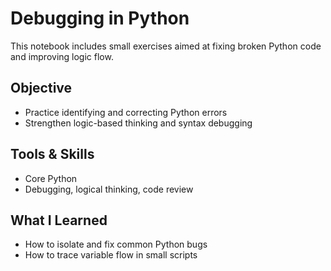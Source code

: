 # Debugging in Python

This notebook includes small exercises aimed at fixing broken Python code and improving logic flow.

## Objective
- Practice identifying and correcting Python errors
- Strengthen logic-based thinking and syntax debugging

## Tools & Skills
- Core Python
- Debugging, logical thinking, code review

## What I Learned
- How to isolate and fix common Python bugs
- How to trace variable flow in small scripts
